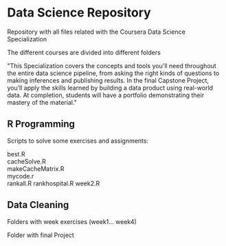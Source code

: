 # Data Science Repository

Repository with all files related with the Coursera Data Science Specialization

The different courses are divided into different folders

"This Specialization covers the concepts and tools you'll need throughout the entire data science pipeline, from asking the right kinds of questions to making inferences and publishing results. In the final Capstone Project, you’ll apply the skills learned by building a data product using real-world data. At completion, students will have a portfolio demonstrating their mastery of the material."

## R Programming

Scripts to solve some exercises and assignments:

best.R	
cacheSolve.R	
makeCacheMatrix.R	
mycode.r	
rankall.R
rankhospital.R
week2.R

## Data Cleaning

Folders with week exercises (week1... week4)

Folder with final Project
